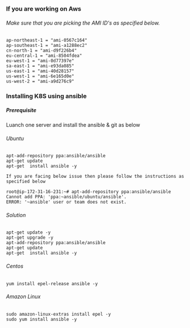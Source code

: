 ### If you are working on Aws 
###### Make sure that you are picking the AMI ID's as specified below.
```
ap-northeast-1 = "ami-0567c164"
ap-southeast-1 = "ami-a1288ec2"
cn-north-1 = "ami-d9f226b4"
eu-central-1 = "ami-8504fdea"
eu-west-1 = "ami-0d77397e"
sa-east-1 = "ami-e93da085"
us-east-1 = "ami-40d28157"
us-west-1 = "ami-6e165d0e"
us-west-2 = "ami-a9d276c9"
```
### Installing K8S using ansible 

##### Prerequisite 
Luanch one server and install the ansible & git as below
###### Ubuntu
```
apt-add-repository ppa:ansible/ansible
apt-get update
apt-get  install ansible -y
```
```
If you are facing below issue then please follow the instructions as specified below

root@ip-172-31-16-231:~# apt-add-repository ppa:ansible/ansible
Cannot add PPA: 'ppa:~ansible/ubuntu/ansible'.
ERROR: '~ansible' user or team does not exist.
```
###### Solution
```
apt-get update -y
apt-get upgrade -y
apt-add-repository ppa:ansible/ansible
apt-get update
apt-get  install ansible -y
```

###### Centos
```
yum install epel-release ansible -y
```
###### Amazon Linux
```
sudo amazon-linux-extras install epel -y
sudo yum install ansible -y
```
